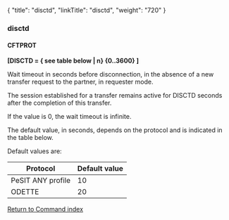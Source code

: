 {
    "title": "disctd",
    "linkTitle": "disctd",
    "weight": "720"
}<span id="disctd"></span>

### disctd

#### **CFTPROT**

****[DISCTD = { <span class="underline">see table below</span> &#124; n} {0..3600}
]****

Wait timeout in seconds before disconnection, in the absence of a new
transfer request to the partner, in requester mode.

The session established for a transfer remains active for DISCTD seconds
after the completion of this transfer.

If the value is 0, the wait timeout is infinite.

The default value, in seconds, depends on the protocol and is
indicated in the table below.

Default values are:


| Protocol  | Default value |
| --- | --- |
| PeSIT ANY profile | 10  |
| ODETTE  | 20  |


[Return to Command index](../../)
